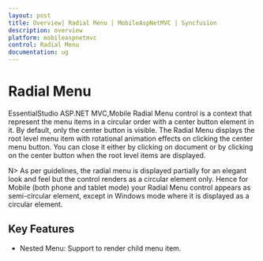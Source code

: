 ```yaml
---
layout: post
title: Overview| Radial Menu | MobileAspNetMVC | Syncfusion
description: overview
platform: mobileaspnetmvc
control: Radial Menu
documentation: ug
---
```


# Radial Menu

EssentialStudio ASP.NET MVC,Mobile Radial Menu control is a context that represent the menu items in a circular order with a center button element in it. By default, only the center button is visible. The Radial Menu displays the root level menu item with rotational animation effects on clicking the center menu button. You can close it either by clicking on document or by clicking on the center button when the root level items are displayed.

N> As per guidelines, the radial menu is displayed partially for an elegant look and feel but the control renders as a circular element only. Hence for Mobile (both phone and tablet mode) your Radial Menu control appears as semi-circular element, except in Windows mode where it is displayed as a circular element.



## Key Features

* Nested Menu: Support to render child menu item.

